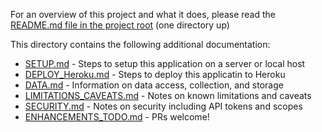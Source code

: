 For an overview of this project and what it does, please read the [README.md file in the project root](../README.md) (one directory up)

This directory contains the following additional documentation:
  - [SETUP.md](SETUP.md) - Steps to setup this application on a server or local host
  - [DEPLOY_Heroku.md](DEPLOY_Heroku.md) - Steps to deploy this applicatin to Heroku
  - [DATA.md](DATA.md) - Information on data access, collection, and storage
  - [LIMITATIONS_CAVEATS.md](LIMITATIONS_CAVEATS.md) - Notes on known limitations and caveats
  - [SECURITY.md](SECURITY.md) - Notes on security including API tokens and scopes
  - [ENHANCEMENTS_TODO.md](ENHANCEMENTS_TODO.md) - PRs welcome!
